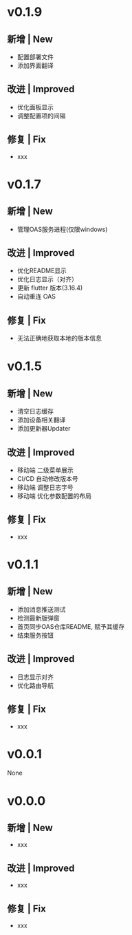 
# v0.1.9
## 新增 | New
- 配置部署文件
- 添加界面翻译

## 改进 | Improved
- 优化面板显示
- 调整配置项的间隔

## 修复 | Fix
- xxx

# v0.1.7
## 新增 | New
- 管理OAS服务进程(仅限windows)

## 改进 | Improved
- 优化README显示
- 优化日志显示（对齐）
- 更新 flutter 版本(3.16.4)
- 自动重连 OAS 

## 修复 | Fix
- 无法正确地获取本地的版本信息

# v0.1.5
## 新增 | New
- 清空日志缓存
- 添加设备相关翻译
- 添加更新器Updater

## 改进 | Improved
- 移动端 二级菜单展示
- CI/CD 自动修改版本号
- 移动端 调整日志字号
- 移动端 优化参数配置的布局

## 修复 | Fix
- xxx

# v0.1.1
## 新增 | New
- 添加消息推送测试
- 检测最新版弹窗
- 首页同步OAS仓库README, 赋予其缓存
- 结束服务按钮

## 改进 | Improved
- 日志显示对齐
- 优化路由导航

## 修复 | Fix
- xxx

# v0.0.1
None


# v0.0.0
## 新增 | New
- xxx

## 改进 | Improved
- xxx

## 修复 | Fix
- xxx
